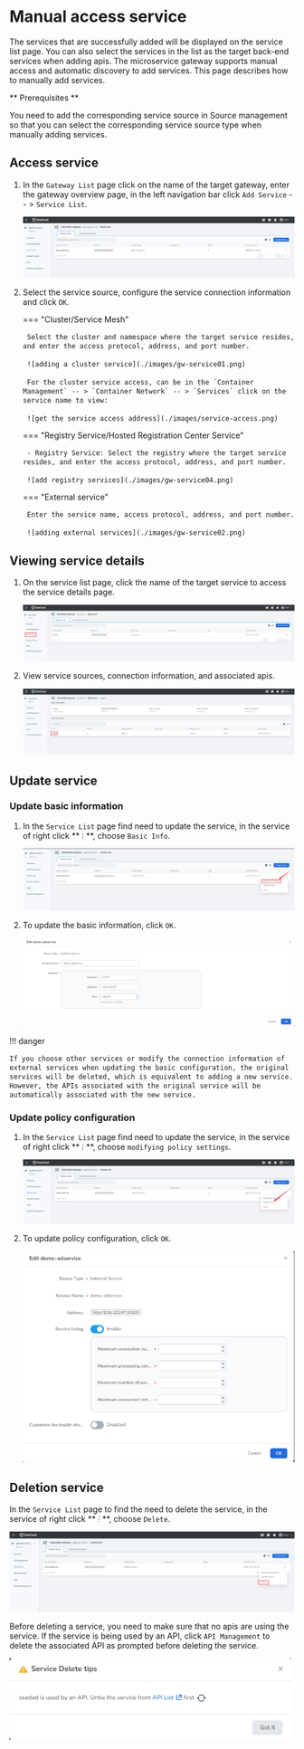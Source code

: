 # Manual access service

The services that are successfully added will be displayed on the service list page. You can also select the services in the list as the target back-end services when adding apis. The microservice gateway supports manual access and automatic discovery to add services. This page describes how to manually add services.

** Prerequisites **

You need to add the corresponding service source in Source management so that you can select the corresponding service source type when manually adding services.

## Access service

1. In the `Gateway List` page click on the name of the target gateway, enter the gateway overview page, in the left navigation bar click `Add Service` -- > `Service List`.

    ![service list](./images/gw-service03.png)

2. Select the service source, configure the service connection information and click `OK`.

    === "Cluster/Service Mesh"

        Select the cluster and namespace where the target service resides, and enter the access protocol, address, and port number.

        ![adding a cluster service](./images/gw-service01.png)

        For the cluster service access, can be in the `Container Management` -- > `Container Network` -- > `Services` click on the service name to view:

        ![get the service access address](./images/service-access.png)

    === "Registry Service/Hosted Registration Center Service"

        - Registry Service: Select the registry where the target service resides, and enter the access protocol, address, and port number.

        ![add registry services](./images/gw-service04.png)

    === "External service" 
         
        Enter the service name, access protocol, address, and port number.
  
        ![adding external services](./images/gw-service02.png)

## Viewing service details

1. On the service list page, click the name of the target service to access the service details page.

    ![service details](./images/gw-service05.png)

2. View service sources, connection information, and associated apis.

    ![service details](./images/gw-service06.png)

## Update service

### Update basic information

1. In the `Service List` page find need to update the service, in the service of right click ** `ⵗ` **, choose `Basic Info`.

    ![update service](./images/gw-service07.png)

2. To update the basic information, click `OK`.

    ![update service](./images/gw-service08.png)

!!! danger
  
    If you choose other services or modify the connection information of external services when updating the basic configuration, the original services will be deleted, which is equivalent to adding a new service. However, the APIs associated with the original service will be automatically associated with the new service.


<!--![]()screenshots-->

### Update policy configuration

1. In the `Service List` page find need to update the service, in the service of right click ** `ⵗ` **, choose `modifying policy settings`.

    ![update service](./images/gw-service09.png)

2. To update policy configuration, click `OK`.

    ![update service](./images//update4.png)

## Deletion service

In the `Service List` page to find the need to delete the service, in the service of right click ** `ⵗ` **, choose `Delete`.

![delete service](./images/gw-service10.png)

Before deleting a service, you need to make sure that no apis are using the service. If the service is being used by an API, click `API Management` to delete the associated API as prompted before deleting the service.

![delete service](./images/delete1.png)
